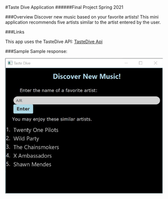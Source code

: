 #Taste Dive Application
######Final Project Spring 2021


###Overview
Discover new music based on your favorite artists!
This mini application recommends five artists similar to the artist entered by the user.

###Links

This app uses the TasteDive API: [TasteDive Api](https://tastedive.com/read/api)


###Sample
Sample response:

![TasteDive](screenshots/TasteDiveImage.png)